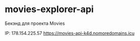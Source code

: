 # movies-explorer-api
Бекэнд для проекта Movies

IP: 178.154.225.57
https://movies-api-k4d.nomoredomains.icu
